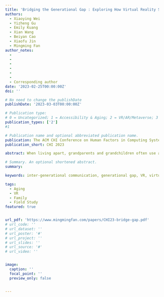 ```yaml
---
title: 'Bridging the Generational Gap : Exploring How Virtual Reality Supports Remote Communication Between Grandparents and Grandchildren'
authors:
  - Xiaoying Wei
  - Yizheng Gu
  - Emily Kuang
  - Xian Wang
  - Beiyan Cao
  - Xiaofu Jin
  - Mingming Fan
author_notes:
  - 
  - 
  -
  - 
  - 
  -
  - Corresponding author
date: '2023-02-25T00:00:00Z'
doi: ''

# No need to change the publishDate 
publishDate: '2023-03-03T00:00:00Z'

# Publication type: 
# 0 = Uncategorized; 1 = Accessibility & Aging; 2 = VR/AR/Metaverse; 3 = Human-AI Collaboration; 4 = UX Methodology; 5 = Social Computing; 6 = Sensing;  7 = Thesis; 8 = Patent
publication_types: ['2']
#1

# Publication name and optional abbreviated publication name.
publication: The ACM CHI Conference on Human Factors in Computing Systems 2023
publication_short: CHI 2023

abstract: When living apart, grandparents and grandchildren often use audio-visual communication approaches to stay connected. However, these approaches seldom provide sufcient companionship and intimacy due to a lack of co-presence and spatial interaction, which can be fulflled by immersive virtual reality (VR). To understand how grandparents and grandchildren might leverage VR to facilitate their remote communication and better inform future design, we conducted a user-centered participatory design study with twelve pairs of grandparents and grandchildren. Results show that VR afords casual and equal communication by reducing the generational gap, and promotes conversation by ofering shared activities as bridges for connection. Participants preferred resemblant appearances on avatars for conveying well-being but created ideal selves for gaining playfulness. Based on the results, we contribute eight design implications that inform future VR-based grandparent- grandchild communications.

# Summary. An optional shortened abstract.
summary: 

keywords: inter-generational communication, generational gap, VR, virtual reality, aging, older adults, grandparents, grandchildren

tags:
  - Aging
  - VR
  - Family
  - Field Study
featured: true


url_pdf: 'https://www.mingmingfan.com/papers/CHI23-bridge-gap.pdf'
# url_code: ''
# url_dataset: ''
# url_poster: '#'
# url_project: ''
# url_slides: ''
# url_source: '#'
# url_video: ''


image:
  caption: ''
  focal_point: ''
  preview_only: false


---
```


<!-- put your youtube/Vimeo video ID here if possible -->
<!-- {{< youtube w7Ft2ymGmfc >}} -->



